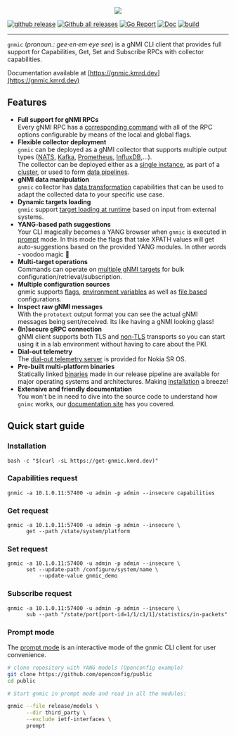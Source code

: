 <p align=center><img src=https://gitlab.com/rdodin/pics/-/wikis/uploads/46e7d1631bd5569e9bf289be9dfa3812/gnmic-headline.svg?sanitize=true/></p>

[![github release](https://img.shields.io/github/release/karimra/gnmic.svg?style=flat-square&color=00c9ff&labelColor=bec8d2)](https://github.com/karimra/gnmic/releases/)
[![Github all releases](https://img.shields.io/github/downloads/karimra/gnmic/total.svg?style=flat-square&color=00c9ff&labelColor=bec8d2)](https://github.com/karimra/gnmic/releases/)
[![Go Report](https://img.shields.io/badge/go%20report-A%2B-blue?style=flat-square&color=00c9ff&labelColor=bec8d2)](https://goreportcard.com/report/github.com/karimra/gnmic)
[![Doc](https://img.shields.io/badge/Docs-gnmic.kmrd.dev-blue?style=flat-square&color=00c9ff&labelColor=bec8d2)](https://gnmic.kmrd.dev)
[![build](https://img.shields.io/github/workflow/status/karimra/gnmic/Test/master?style=flat-square&labelColor=bec8d2)](https://github.com/karimra/gnmic/releases/)

---

`gnmic` (_pronoun.: gee·en·em·eye·see_) is a gNMI CLI client that provides full support for Capabilities, Get, Set and Subscribe RPCs with collector capabilities.

Documentation available at [https://gnmic.kmrd.dev](https://gnmic.kmrd.dev)

## Features
* **Full support for gNMI RPCs**  
  Every gNMI RPC has a [corresponding command](https://gnmic.kmrd.dev/basic_usage/) with all of the RPC options configurable by means of the local and global flags.
* **Flexible collector deployment**  
  `gnmic` can be deployed as a gNMI collector that supports multiple output types ([NATS](https://gnmic.kmrd.dev/user_guide/outputs/nats_output/), [Kafka](https://gnmic.kmrd.dev/user_guide/outputs/kafka_output/), [Prometheus](https://gnmic.kmrd.dev/user_guide/outputs/prometheus_output/), [InfluxDB](https://gnmic.kmrd.dev/user_guide/outputs/influxdb_output/),...).  
  The collector can be deployed either as a [single instance](https://gnmic.kmrd.dev/deployments/deployments_intro/#single-instance), as part of a [cluster](https://gnmic.kmrd.dev/user_guide/HA/), or used to form [data pipelines](https://gnmic.kmrd.dev/deployments/deployments_intro/#pipelines).
* **gNMI data manipulation**   
  `gnmic` collector has [data transformation](https://gnmic.kmrd.dev/user_guide/event_processors/intro/) capabilities that can be used to adapt the collected data to your specific use case.
* **Dynamic targets loading**  
  `gnmic` support [target loading at runtime](https://gnmic.kmrd.dev/user_guide/target_loaders/) based on input from external systems. 
* **YANG-based path suggestions**  
  Your CLI magically becomes a YANG browser when `gnmic` is executed in [prompt](https://gnmic.kmrd.dev/user_guide/prompt_suggestions/) mode. In this mode the flags that take XPATH values will get auto-suggestions based on the provided YANG modules. In other words - voodoo magic :exploding_head:
* **Multi-target operations**  
  Commands can operate on [multiple gNMI targets](https://gnmic.kmrd.dev/user_guide/targets/) for bulk configuration/retrieval/subscription.
* **Multiple configuration sources**  
  gnmic supports [flags](https://gnmic.kmrd.dev/user_guide/configuration_flags), [environment variables](https://gnmic.kmrd.dev/user_guide/configuration_env/) as well as [file based]((https://gnmic.kmrd.dev/user_guide/configuration_file/)) configurations.
* **Inspect raw gNMI messages**  
  With the `prototext` output format you can see the actual gNMI messages being sent/received. Its like having a gNMI looking glass!
* **(In)secure gRPC connection**  
  gNMI client supports both TLS and [non-TLS](https://gnmic.kmrd.dev/global_flags/#insecure) transports so you can start using it in a lab environment without having to care about the PKI.
* **Dial-out telemetry**  
  The [dial-out telemetry server](https://gnmic.kmrd.dev/cmd/listen/) is provided for Nokia SR OS.
* **Pre-built multi-platform binaries**  
  Statically linked [binaries](https://github.com/karimra/gnmic/releases) made in our release pipeline are available for major operating systems and architectures. Making [installation](https://gnmic.kmrd.dev/install/) a breeze!
* **Extensive and friendly documentation**  
  You won't be in need to dive into the source code to understand how `gnimc` works, our [documentation site](https://gnmic.kmrd.dev) has you covered.

## Quick start guide
### Installation
```
bash -c "$(curl -sL https://get-gnmic.kmrd.dev)"
```
### Capabilities request
```
gnmic -a 10.1.0.11:57400 -u admin -p admin --insecure capabilities
```

### Get request
```
gnmic -a 10.1.0.11:57400 -u admin -p admin --insecure \
      get --path /state/system/platform
```

### Set request
```
gnmic -a 10.1.0.11:57400 -u admin -p admin --insecure \
      set --update-path /configure/system/name \
          --update-value gnmic_demo
```

### Subscribe request
```
gnmic -a 10.1.0.11:57400 -u admin -p admin --insecure \
      sub --path "/state/port[port-id=1/1/c1/1]/statistics/in-packets"
```

### Prompt mode
The [prompt mode](https://gnmic.kmrd.dev/user_guide/prompt_suggestions/) is an interactive mode of the gnmic CLI client for user convenience.

```bash
# clone repository with YANG models (Openconfig example)
git clone https://github.com/openconfig/public
cd public

# Start gnmic in prompt mode and read in all the modules:

gnmic --file release/models \
      --dir third_party \
      --exclude ietf-interfaces \
      prompt
```
